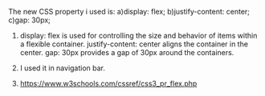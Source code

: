 The new CSS property i used is:
a)display: flex;
b)justify-content: center;
c)gap: 30px;

1. display: flex is used for controlling the size and behavior of items within a flexible container.
   justify-content: center aligns the container in the center.
   gap: 30px provides a gap of 30px around the containers.

2. I used it in navigation bar.

3. https://www.w3schools.com/cssref/css3_pr_flex.php
